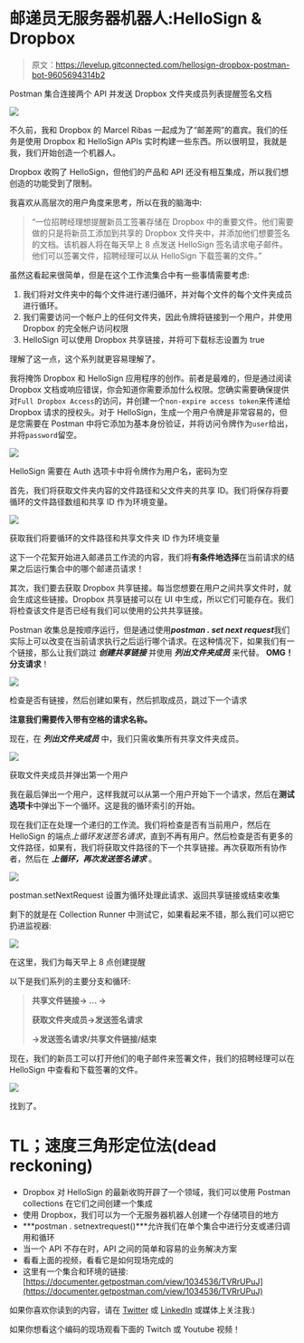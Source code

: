 # 邮递员无服务器机器人:HelloSign & Dropbox

> 原文：<https://levelup.gitconnected.com/hellosign-dropbox-postman-bot-9605694314b2>

Postman 集合连接两个 API 并发送 Dropbox 文件夹成员列表提醒签名文档

![](img/cb75263a95969521bdc89d2a72c325a6.png)

不久前，我和 Dropbox 的 Marcel Ribas 一起成为了“邮差网”的嘉宾。我们的任务是使用 Dropbox 和 HelloSign APIs 实时构建一些东西。所以很明显，我就是我，我们开始创造一个机器人。

Dropbox 收购了 HelloSign，但他们的产品和 API 还没有相互集成，所以我们想创造的功能受到了限制。

我喜欢从高层次的用户角度来思考，所以在我的脑海中:

> “一位招聘经理想提醒新员工签署存储在 Dropbox 中的重要文件。他们需要做的只是将新员工添加到共享的 Dropbox 文件夹中，并添加他们想要签名的文档。该机器人将在每天早上 8 点发送 HelloSign 签名请求电子邮件。他们可以签署文件，招聘经理可以从 HelloSign 下载签署的文件。”

虽然这看起来很简单，但是在这个工作流集合中有一些事情需要考虑:

1.  我们将对文件夹中的每个文件进行递归循环，并对每个文件的每个文件夹成员进行循环。
2.  我们需要访问一个帐户上的任何文件夹，因此令牌将链接到一个用户，并使用 Dropbox 的完全帐户访问权限
3.  HelloSign 可以使用 Dropbox 共享链接，并将可下载标志设置为 true

理解了这一点，这个系列就更容易理解了。

我将掩饰 Dropbox 和 HelloSign 应用程序的创作。前者是最难的，但是通过阅读 Dropbox 文档或响应错误，你会知道你需要添加什么权限。您确实需要确保提供对`Full Dropbox Access`的访问，并创建一个`non-expire access token`来传递给 Dropbox 请求的授权头。对于 HelloSign，生成一个用户令牌是非常容易的，但是您需要在 Postman 中将它添加为基本身份验证，并将访问令牌作为`user`给出，并将`password`留空。

![](img/9754c00f20be910e06dc53378fd70ced.png)

HelloSign 需要在 Auth 选项卡中将令牌作为用户名，密码为空

首先，我们将获取文件夹内容的文件路径和父文件夹的共享 ID。我们将保存将要循环的文件路径数组和共享 ID 作为环境变量。

![](img/c9591637f558fa3155f1e31133e527a5.png)

获取我们将要循环的文件路径和共享文件夹 ID 作为环境变量

这下一个花絮开始进入邮递员工作流的内容，我们将**有条件地选择**在当前请求的结果之后运行集合中的哪个邮递员请求！

其次，我们要去获取 Dropbox 共享链接。每当您想要在用户之间共享文件时，就会生成这些链接。Dropbox 共享链接可以在 UI 中生成，所以它们可能存在。我们将检查该文件是否已经有我们可以使用的公共共享链接。

Postman 收集总是按顺序运行，但是通过使用***postman . set next request***我们实际上可以改变在当前请求执行之后运行哪个请求。在这种情况下，如果我们有一个链接，那么让我们跳过 ***创建共享链接*** 并使用 ***列出文件夹成员*** 来代替。 **OMG！分支请求**！

![](img/157f3c906184da6a6ed9ba0132c4bdf2.png)

检查是否有链接，然后创建如果有，然后抓取成员，跳过下一个请求

**注意我们需要传入带有空格的请求名称。**

现在，在 ***列出文件夹成员*** 中，我们只需收集所有共享文件夹成员。

![](img/990da56fff2d77240307eb86a5d7aa6a.png)

获取文件夹成员并弹出第一个用户

我在最后弹出一个用户，这样我就可以从第一个用户开始下一个请求，然后在**测试选项卡**中弹出下一个循环。这是我的循环索引的开始。

现在我们正在处理一个递归的工作流。我们将检查是否有当前用户，然后在 HelloSign 的端点*上循环发送签名请求*，直到不再有用户。然后检查是否有更多的文件路径，如果有，我们将获取文件路径的下一个共享链接。再次获取所有协作者，然后在 ***上循环，再次发送签名请求*** 。

![](img/c4f5807647b9c81fbc5ae44367a3ea37.png)

postman.setNextRequest 设置为循环处理此请求、返回共享链接或结束收集

剩下的就是在 Collection Runner 中测试它，如果看起来不错，那么我们可以把它扔进监视器:

![](img/a6867d536f7f75921530d0ad52e53dc4.png)

在这里，我们为每天早上 8 点创建提醒

以下是我们系列的主要分支和循环:

> **共享文件链接→ … →**
> 
> **获取文件夹成员→发送签名请求**
> 
> **→发送签名请求/共享文件链接/结束**

现在，我们的新员工可以打开他们的电子邮件来签署文件，我们的招聘经理可以在 HelloSign 中查看和下载签署的文件。

![](img/ac6dce02cb0d7db97740c2a661848c63.png)

找到了。

# TL；速度三角形定位法(dead reckoning)

*   Dropbox 对 HelloSign 的最新收购开辟了一个领域，我们可以使用 Postman collections 在它们之间创建一个集成
*   使用 Dropbox，我们可以为一个无服务器机器人创建一个存储项目的地方
*   ***postman . setnextrequest()***允许我们在单个集合中进行分支或递归调用和循环
*   当一个 API 不存在时，API 之间的简单和容易的业务解决方案
*   看看上面的视频，看看它是如何现场完成的
*   这里有一个集合和环境的链接:[https://documenter.getpostman.com/view/1034536/TVRrUPuJ](https://documenter.getpostman.com/view/1034536/TVRrUPuJ)

如果你喜欢你读到的内容，请在 [Twitter](https://twitter.com/bass2neck) 或 [LinkedIn](https://www.linkedin.com/in/stcalica/) 或媒体上关注我:)

如果你想看这个编码的现场观看下面的 Twitch 或 Youtube 视频！